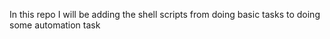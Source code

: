 In this repo I will be adding the shell scripts from doing basic tasks to doing some automation task 

